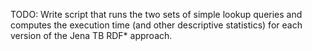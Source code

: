 TODO: Write script that runs the two sets of simple lookup queries and computes the execution time (and other descriptive statistics) for each version of the Jena TB RDF* approach.
